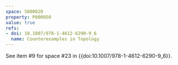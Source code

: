 ```yaml
---
space: S000020
property: P000050
value: true
refs:
- doi: 10.1007/978-1-4612-6290-9_6
  name: Counterexamples in Topology
---
```


See item #9 for space #23 in {{doi:10.1007/978-1-4612-6290-9_6}}.
